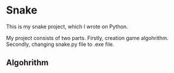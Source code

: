 # Snake

This is my snake project, which I wrote on Python.

My project consists of two parts. Firstly, creation game algohrithm. Secondly, changing snake.py file to .exe file.

## Algohrithm

